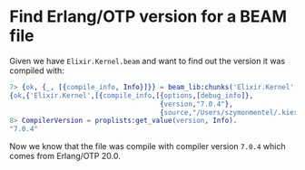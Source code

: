 # Find Erlang/OTP version for a BEAM file

Given we have `Elixir.Kernel.beam` and want to find out the version it was compiled with:

```erlang
7> {ok, {_, [{compile_info, Info}]}} = beam_lib:chunks('Elixir.Kernel', [compile_info]).
{ok,{'Elixir.Kernel',[{compile_info,[{options,[debug_info]},
                                     {version,"7.0.4"},
                                     {source,"/Users/szymonmentel/.kiex/builds/elixir-git/lib/elixir/lib/kernel.ex"}]}]}}
8> CompilerVersion = proplists:get_value(version, Info).
"7.0.4"
```

Now we know that the file was compile with compiler version `7.0.4` which comes from Erlang/OTP 20.0.
